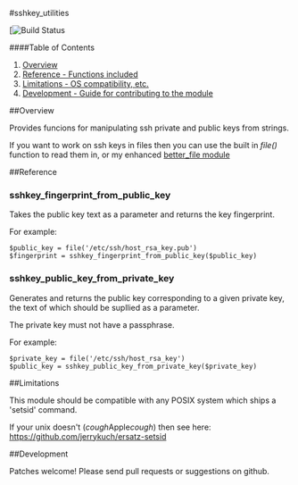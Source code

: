 #sshkey_utilities

[![Build Status](https://travis-ci.org/bobtfish/puppet-sshkey_utilities.png)

####Table of Contents

1. [Overview](#overview)
5. [Reference - Functions included](#reference)
5. [Limitations - OS compatibility, etc.](#limitations)
6. [Development - Guide for contributing to the module](#development)

##Overview

Provides funcions for manipulating ssh private and public keys from strings.

If you want to work on ssh keys in files then you can use the built in _file()_
function to read them in, or my enhanced [better_file module](http://forge.puppetlabs.com/bobtfish/better_file)

##Reference

### sshkey_fingerprint_from_public_key

Takes the public key text as a parameter and returns the key fingerprint.

For example:

    $public_key = file('/etc/ssh/host_rsa_key.pub')
    $fingerprint = sshkey_fingerprint_from_public_key($public_key)

### sshkey_public_key_from_private_key

Generates and returns the public key corresponding to a given private key, the text of which should be supllied as a parameter.

The private key must not have a passphrase.

For example:

    $private_key = file('/etc/ssh/host_rsa_key')
    $public_key = sshkey_public_key_from_private_key($private_key)

##Limitations

This module should be compatible with any POSIX system which ships a 'setsid' command.

If your unix doesn't (*cough*Apple*cough*) then see here: https://github.com/jerrykuch/ersatz-setsid

##Development

Patches welcome! Please send pull requests or suggestions on github.

